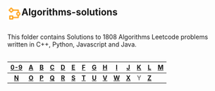 ## <div align="left"><img src="https://github.com/AnasImloul/Leetcode-Solutions/blob/main/icons/algo.svg" width="32px" align="left"/>Algorithms-solutions</div>
<br>
This folder contains Solutions to 1808 Algorithms Leetcode problems written in C++, Python, Javascript and Java.
<br>
<br>


| [0-9](./0-9/#algorithms-solutions) | [A](./A/#algorithms-solutions) | [B](./B/#algorithms-solutions) | [C](./C/#algorithms-solutions) | [D](./D/#algorithms-solutions) | [E](./E/#algorithms-solutions) | [F](./F/#algorithms-solutions) | [G](./G/#algorithms-solutions) | [H](./H/#algorithms-solutions) | [I](./I/#algorithms-solutions) | [J](./J/#algorithms-solutions) | [K](./K/#algorithms-solutions) | [L](./L/#algorithms-solutions) | [M](./M/#algorithms-solutions) |
|:----------------------------------:|:------------------------------:|:------------------------------:|:------------------------------:|:------------------------------:|:------------------------------:|:------------------------------:|:------------------------------:|:------------------------------:|:------------------------------:|:------------------------------:|:------------------------------:|:------------------------------:|:------------------------------:|
|**[N](./N/#algorithms-solutions)**|**[O](./O/#algorithms-solutions)**|**[P](./P/#algorithms-solutions)**|**[Q](./Q/#algorithms-solutions)**|**[R](./R/#algorithms-solutions)**|**[S](./S/#algorithms-solutions)**|**[T](./T/#algorithms-solutions)**|**[U](./U/#algorithms-solutions)**|**[V](./V/#algorithms-solutions)**|**[W](./W/#algorithms-solutions)**|**[X](./X/#algorithms-solutions)**|**<span style='color:grey'>  Y  </span>**|**[Z](./Z/#algorithms-solutions)**|